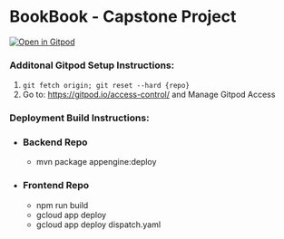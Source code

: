 # BookBook - Capstone Project

[![Open in Gitpod](https://gitpod.io/button/open-in-gitpod.svg)](https://gitpod.io/#snapshot/f1bea41a-09fc-4761-9f38-eae81780e7d1)

### Additonal Gitpod Setup Instructions:
1. ```git fetch origin; git reset --hard {repo}```
2. Go to: https://gitpod.io/access-control/ and Manage Gitpod Access 

### Deployment Build Instructions:

- ### Backend Repo
  - mvn package appengine:deploy 

- ### Frontend Repo
  - npm run build
  - gcloud app deploy
  - gcloud app deploy dispatch.yaml
